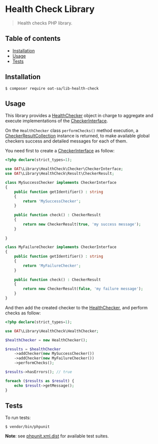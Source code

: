 # Health Check Library

> Health checks PHP library.

## Table of contents
- [Installation](#installation)
- [Usage](#usage)
- [Tests](#tests)

## Installation

```console
$ composer require oat-sa/lib-health-check
```

## Usage

This library provides a [HealthChecker](src/HealthChecker.php) object in charge to aggregate and execute implementations of the [CheckerInterface](src/Checker/CheckerInterface.php).

On the `HealthChecker` class `performChecks()` method execution, a [CheckerResultCollection](src/Result/CheckerResultCollection.php) instance is returned, to make available global checkers success and detailed messages for each of them.

You need first to create a [CheckerInterface](src/Checker/CheckerInterface.php) as follow:

```php
<?php declare(strict_types=1);

use OAT\Library\HealthCheck\Checker\CheckerInterface;
use OAT\Library\HealthCheck\Result\CheckerResult;

class MySuccessChecker implements CheckerInterface
{
    public function getIdentifier() : string
    {
        return 'MySuccessChecker';
    }
    
    public function check() : CheckerResult
    {
        return new CheckerResult(true, 'my success message');
    }
    
}

class MyFailureChecker implements CheckerInterface
{
    public function getIdentifier() : string
    {
        return 'MyFailureChecker';
    }
    
    public function check() : CheckerResult
    {
        return new CheckerResult(false, 'my failure message');
    }
}
```

And then add the created checker to the [HealthChecker](src/HealthChecker.php), and perform checks as follow:

```php
<?php declare(strict_types=1);

use OAT\Library\HealthCheck\HealthChecker;

$healthChecker = new HealthChecker();

$results = $healthChecker
    ->addChecker(new MySuccessChecker())
    ->addChecker(new MyFailureChecker())
    ->performChecks();

$results->hasErrors(); // true

foreach ($results as $result) {
    echo $result->getMessage();
}
```

## Tests

To run tests:
```console
$ vendor/bin/phpunit
```
**Note**: see [phpunit.xml.dist](phpunit.xml.dist) for available test suites.